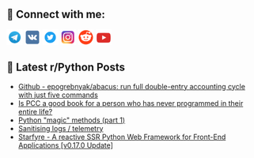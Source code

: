 ## 🔎 Connect with me:
[<img src="https://github.com/bullbesh/bullbesh/blob/main/images/Telegram.png" width="32" height="32" />](https://t.me/bullbesh)
[<img src="https://github.com/bullbesh/bullbesh/blob/main/images/VK.png" width="32" height="32" />](https://vk.com/bullbesh)
[<img src="https://github.com/bullbesh/bullbesh/blob/main/images/Twitter.png" width="32" height="32" />](https://twitter.com/bullbesh1)
[<img src="https://github.com/bullbesh/bullbesh/blob/main/images/Instagram.png" width="32" height="32" />](https://www.instagram.com/bullbesh)
[<img src="https://github.com/bullbesh/bullbesh/blob/main/images/Reddit.png" width="32" height="32" />](https://www.reddit.com/user/bullbesh)
[<img src="https://github.com/bullbesh/bullbesh/blob/main/images/YouTube.png" width="32" height="32" />](https://www.youtube.com/channel/UCtfjRs6uzgq5mfm8S06WTcg)

## 📕 Latest r/Python Posts
<!-- BLOG-POST-LIST:START -->
- [Github - epogrebnyak/abacus: run full double-entry accounting cycle with just five commands](https://www.reddit.com/r/Python/comments/178kgyu/github_epogrebnyakabacus_run_full_doubleentry/)
- [Is PCC a good book for a person who has never programmed in their entire life?](https://www.reddit.com/r/Python/comments/178jl1v/is_pcc_a_good_book_for_a_person_who_has_never/)
- [Python &quot;magic&quot; methods &lpar;part 1&rpar;](https://www.reddit.com/r/Python/comments/178j2a8/python_magic_methods_part_1/)
- [Sanitising logs / telemetry](https://www.reddit.com/r/Python/comments/178i5wd/sanitising_logs_telemetry/)
- [Starfyre - A reactive SSR Python Web Framework for Front-End Applications [v0.17.0 Update]](https://www.reddit.com/r/Python/comments/178hkip/starfyre_a_reactive_ssr_python_web_framework_for/)
<!-- BLOG-POST-LIST:END -->
